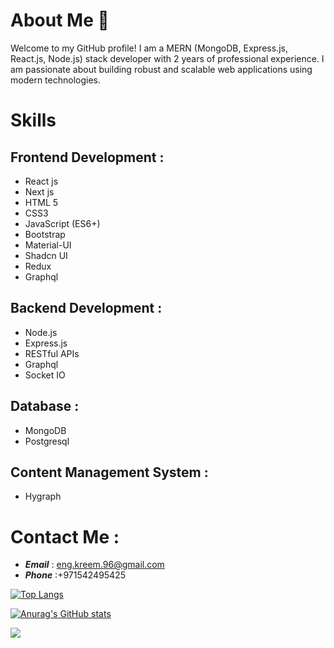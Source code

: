 # About Me 👋

Welcome to my GitHub profile! I am a MERN (MongoDB, Express.js, React.js, Node.js) stack developer with 2 years of professional experience. I am passionate about building robust and scalable web applications using modern technologies.

# Skills
## Frontend Development :

 - React js
 - Next js
 - HTML 5
 - CSS3
 - JavaScript (ES6+)
 - Bootstrap
 - Material-UI
 - Shadcn UI
 - Redux
 - Graphql

## Backend Development :

 - Node.js
 - Express.js
 - RESTful APIs
 - Graphql
 - Socket IO

## Database :

 - MongoDB
 - Postgresql


## Content Management System :
 - Hygraph



# Contact Me :

 - ***Email*** : eng.kreem.96@gmail.com
 - ***Phone*** :+971542495425







 
 

[![Top Langs](https://github-readme-stats.vercel.app/api/top-langs/?username=abdulkareemm&layout=donut-vertical&show_icons=true&theme=radical)](https://github.com/abdulkareemm/github-readme-stats)

[![Anurag's GitHub stats](https://github-readme-stats.vercel.app/api?username=abdulkareemm&show_icons=true&theme=radical)](https://github.com/abdulkareemm/github-readme-stats)


![](https://komarev.com/ghpvc/?username=your-github-abdulkareemm&color=lightgrey)
